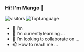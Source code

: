 ### Hi! I'm Mango 👋

![visitors](https://visitor-badge.glitch.me/badge?page_id=UrMango)
![TopLanguage](https://github-readme-stats.vercel.app/api/top-langs/?username=UrMango)
- 👀 I’m 
- 🌱 I’m currently learning ...
- 💞️ I’m looking to collaborate on ...
- 📫 How to reach me ...
